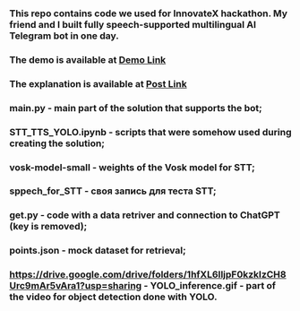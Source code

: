 ### This repo contains code we used for InnovateX hackathon. My friend and I built fully speech-supported multilingual AI Telegram bot in one day.

### The demo is available at [Demo Link](https://www.linkedin.com/posts/tkaiyrbekov_a-few-weeks-ago-yerdaulet-kappar-and-i-participated-activity-7115784331872116736-_pxB?utm_source=share&utm_medium=member_desktop)

### The explanation is available at [Post Link](https://www.linkedin.com/posts/tkaiyrbekov_to-add-up-to-a-previous-post-here-is-the-activity-7115787050435379200-q6lD?utm_source=share&utm_medium=member_desktop)

### main.py - main part of the solution that supports the bot;

### STT_TTS_YOLO.ipynb - scripts that were somehow used during creating the solution;

### vosk-model-small - weights of the Vosk model for STT;

### sppech_for_STT - своя запись для теста STT;

### get.py - code with a data retriver and connection to ChatGPT (key is removed);

### points.json - mock dataset for retrieval;

### https://drive.google.com/drive/folders/1hfXL6IljpF0kzkIzCH8Urc9mAr5vAra1?usp=sharing - YOLO_inference.gif - part of the video for object detection done with YOLO.
